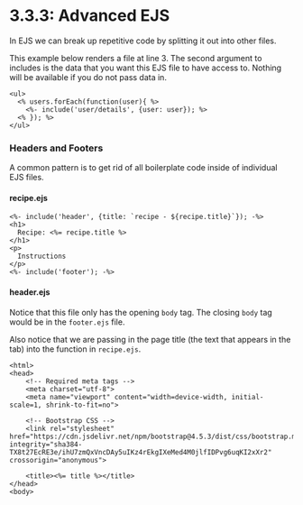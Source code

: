 # 3.3.3: Advanced EJS

In EJS we can break up repetitive code by splitting it out into other files.

This example below renders a file at line 3. The second argument to includes is the data that you want this EJS file to have access to. Nothing will be available if you do not pass data in.

```markup
<ul>
  <% users.forEach(function(user){ %>
    <%- include('user/details', {user: user}); %>
  <% }); %>
</ul>
```

### Headers and Footers

A common pattern is to get rid of all boilerplate code inside of individual EJS files.

#### recipe.ejs

```markup
<%- include('header', {title: `recipe - ${recipe.title}`}); -%>
<h1>
  Recipe: <%= recipe.title %>
</h1>
<p>
  Instructions
</p>
<%- include('footer'); -%>
```

#### header.ejs

Notice that this file only has the opening `body` tag. The closing `body` tag would be in the `footer.ejs` file.

Also notice that we are passing in the page title \(the text that appears in the tab\) into the function in `recipe.ejs`.

```markup
<html>
<head>
    <!-- Required meta tags -->
    <meta charset="utf-8">
    <meta name="viewport" content="width=device-width, initial-scale=1, shrink-to-fit=no">

    <!-- Bootstrap CSS -->
    <link rel="stylesheet" href="https://cdn.jsdelivr.net/npm/bootstrap@4.5.3/dist/css/bootstrap.min.css" integrity="sha384-TX8t27EcRE3e/ihU7zmQxVncDAy5uIKz4rEkgIXeMed4M0jlfIDPvg6uqKI2xXr2" crossorigin="anonymous">

    <title><%= title %></title>
</head>
<body>
```

